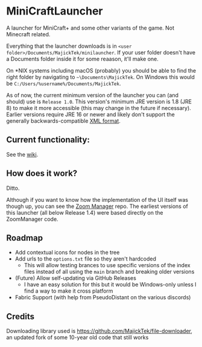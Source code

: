 # MiniCraftLauncher
A launcher for MiniCraft+ and some other variants of the game. Not Minecraft related.

Everything that the launcher downloads is in `<user folder>/Documents/MajickTek/minilauncher`. If your user folder doesn't have a Documents folder inside it for some reaason, it'll make one.

On \*NIX systems including macOS (probably) you should be able to find the right folder by navigating to `~\Documents\MajickTek`. On Windows this would be `C:/Users/%username%/Documents/MajickTek`.

As of now, the current minimum version of the launcher you can (and should) use is `Release 1.0`. This version's minimum JRE version is 1.8 (JRE 8) to make it more accessible (this may change in the future if necessary). Earlier versions require JRE 16 or newer and likely don't support the generally backwards-compatible [XML format](https://github.com/MajickTek/MiniCraftLauncherIndex).

## Current functionality:
See the [wiki](https://github.com/MajickTek/MiniCraftLauncher/wiki).
## How does it work?
Ditto.

Although if you want to know how the implementation of the UI itself was though up, you can see the [Zoom Manager](https://github.com/MajickTek/ZoomManager) repo. The earliest versions of this launcher (all below Release 1.4) were based directly on the ZoomManager code.

## Roadmap
- Add contextual icons for nodes in the tree
- Add urls to the `options.txt` file so they aren't hardcoded
  - This will allow testing brances to use specific versions of the index files instead of all using the `main` branch and breaking older versions
- (Future) Allow self-updating via GitHub Releases
  - I have an easy solution for this but it would be Windows-only unless I find a way to make it cross platform
- Fabric Support (with help from PseudoDistant on the various discords)

## Credits
Downloading library used is https://github.com/MajickTek/file-downloader, an updated fork of some 10-year old code that still works
